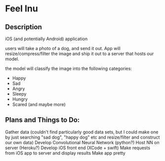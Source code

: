 # Feel Inu

## Description

iOS (and potentially Android) application

users will take a photo of a dog, and send it out.  App will resize/compress/filter the image and ship it out to a server that hosts our model.

the model will classify the image into the following categories:

* Happy
* Sad
* Angry
* Sleepy
* Hungry
* Scared
(and maybe more)

## Plans and Things to Do:

Gather data (couldn't find particularly good data sets, but I could make one by just searching "sad dog", "happy dog" etc and resize/filter and construct our own data)
Develop Convolutional Neural Network (python?)
Host NN on server (Heroku?)
Develop iOS front end (XCode + swift)
Make requests from iOS app to server and display results
Make app pretty
